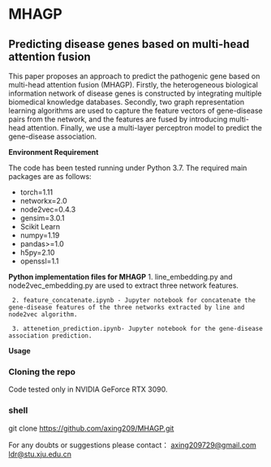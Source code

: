 # MHAGP
## Predicting disease genes based on multi-head attention fusion

This paper proposes an approach to predict the pathogenic gene based on multi-head attention fusion (MHAGP). Firstly, the heterogeneous biological information network of disease genes is constructed by integrating multiple biomedical knowledge databases. Secondly, two graph representation learning algorithms are used to capture the feature vectors of gene-disease pairs from the network, and the features are fused by introducing multi-head attention. Finally, we use a multi-layer perceptron model to predict the gene-disease association.

**Environment Requirement**

The code has been tested running under Python 3.7. The  required main packages are as follows:
* torch=1.11
* networkx=2.0
* node2vec=0.4.3
* gensim=3.0.1
* Scikit Learn
* numpy=1.19
* pandas>=1.0
* h5py=2.10
* openssl=1.1


**Python implementation files for MHAGP**
     1. line_embedding.py and node2vec_embedding.py are used to extract three network features.

     2. feature_concatenate.ipynb - Jupyter notebook for concatenate the gene-disease features of the three networks extracted by line and node2vec algorithm.

     3. attenetion_prediction.ipynb- Jupyter notebook for the gene-disease association prediction.

**Usage**

### Cloning the repo
Code tested only in NVIDIA GeForce RTX 3090.

### shell
git clone https://github.com/axing209/MHAGP.git

For any doubts or suggestions please contact：
axing209729@gmail.com
ldr@stu.xju.edu.cn


